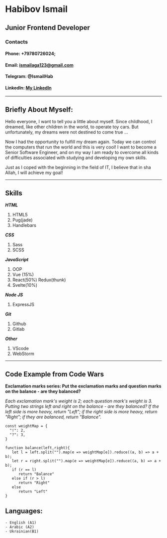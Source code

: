 # Habibov Ismail
## Junior Frontend Developer
### Contacts
#### Phone: +79780726024;
#### Email: ismailaga123@gmail.com
#### Telegram: @IsmailHab
#### LinkedIn: [My LinkedIn](https://www.linkedin.com/in/ismail-habibov-91980a204/)
---
## Briefly About Myself:
Hello everyone, I want to tell you a little about myself. Since childhood, I dreamed, like other children in the world, to operate toy cars. But unfortunately, my dreams were not destined to come true ...

Now I had the opportunity to fulfill my dream again. Today we can control the computers that run the world and this is very cool!
I want to become a Senior Software Engineer, and on my way I am ready to overcome all kinds of difficulties associated with studying and developing my own skills.

Just as I coped with the beginning in the field of IT, I believe that in sha Allah, I will achieve my goal!

---
## Skills

___HTML___
1. HTML5
2. Pug(jade)
3. Handlebars

___CSS___
1. Sass
2. SCSS

___JavaScript___
1. OOP
2. Vue (15%)
3. React(50%)
	Redux(thunk)
4. Svelte(10%)
   
___Node JS___
1. ExpressJS

___Git___
1. Github
2. Gitlab

___Other___
1. VScode
2. WebStorm

---
## Code Example from Code Wars
__Exclamation marks series: Put the exclamation marks and question marks on the balance - are they balanced?__

_Each exclamation mark's weight is 2; each question mark's weight is 3. Putting two strings left and right on the balance - are they balanced?_
_If the left side is more heavy, return "Left"; if the right side is more heavy, return "Right"; if they are balanced, return "Balance"._

```
const weightMap = {
  "!": 2,
  "?": 3,
}

function balance(left,right){
   let l = left.split("").map(e => weightMap[e]).reduce((a, b) => a + b);
   let r = right.split("").map(e => weightMap[e]).reduce((a, b) => a + b);
   if (r == l)
      return "Balance"
   else if (r > l)
      return "Right"
   else
      return "Left"
}
```
## Languages:
	- English (A1)
	- Arabic (A2)
	- Ukrainian(B1)